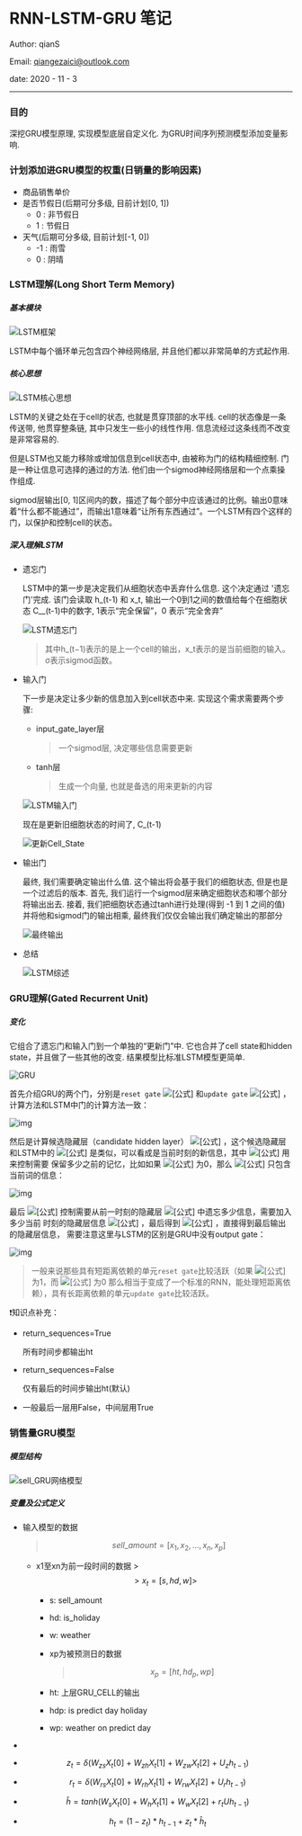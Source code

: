 # RNN-LSTM-GRU 笔记
Author: qianS

Email: qiangezaici@outlook.com

date: 2020 - 11 - 3

---

### 目的

深挖GRU模型原理, 实现模型底层自定义化. 为GRU时间序列预测模型添加变量影响.

### 计划添加进GRU模型的权重(日销量的影响因素)

- 商品销售单价
- 是否节假日(后期可分多级, 目前计划[0, 1])
  - 0 : 非节假日
  - 1 : 节假日
- 天气(后期可分多级, 目前计划[-1, 0])
  - -1 : 雨雪
  -  0  : 阴晴

### LSTM理解(Long Short Term Memory)

##### 基本模块

![LSTM框架](.\LSTM框架.png)

LSTM中每个循环单元包含四个神经网络层, 并且他们都以非常简单的方式起作用.

##### 核心思想

![LSTM核心思想](.\LSTM核心思想.png)

LSTM的关键之处在于cell的状态, 也就是贯穿顶部的水平线. cell的状态像是一条传送带, 他贯穿整条链, 其中只发生一些小的线性作用. 信息流经过这条线而不改变是非常容易的.

但是LSTM也又能力移除或增加信息到cell状态中, 由被称为门的结构精细控制. 门是一种让信息可选择的通过的方法. 他们由一个sigmod神经网络层和一个点乘操作组成. 

sigmod层输出[0, 1]区间内的数，描述了每个部分中应该通过的比例。输出0意味着“什么都不能通过”，而输出1意味着“让所有东西通过”。一个LSTM有四个这样的门，以保护和控制cell的状态。

##### 深入理解LSTM

- 遗忘门

  LSTM中的第一步是决定我们从细胞状态中丢弃什么信息. 这个决定通过 '遗忘门'完成. 该门会读取 h_(t-1) 和 x_t, 输出一个0到1之间的数值给每个在细胞状态 C__(t-1)中的数字,  1表示“完全保留”，0 表示“完全舍弃”

  ![LSTM遗忘门](.\LSTM遗忘门.jpg)

  > 其中h_(t−1)表示的是上一个cell的输出，x_t表示的是当前细胞的输入。σ表示sigmod函数。

- 输入门

  下一步是决定让多少新的信息加入到cell状态中来. 实现这个需求需要两个步骤: 

  - input_gate_layer层

    > 一个sigmod层, 决定哪些信息需要更新

  - tanh层

    > 生成一个向量, 也就是备选的用来更新的内容

  ![LSTM输入门](.\LSTM输入门.png)

  现在是更新旧细胞状态的时间了, C_(t-1)

  ![更新Cell_State](.\更新Cell_State.png)

- 输出门

  最终, 我们需要确定输出什么值. 这个输出将会基于我们的细胞状态, 但是也是一个过滤后的版本. 首先, 我们运行一个sigmod层来确定细胞状态和哪个部分将输出出去. 接着, 我们把细胞状态通过tanh进行处理(得到 -1 到 1 之间的值)并将他和sigmod门的输出相乘, 最终我们仅仅会输出我们确定输出的那部分

  ![最终输出](.\最终输出.png)

- 总结

  ![LSTM综述](.\LSTM综述.png)

### GRU理解(Gated Recurrent Unit)

##### 变化

它组合了遗忘门和输入门到一个单独的“更新门”中. 它也合并了cell state和hidden state，并且做了一些其他的改变. 结果模型比标准LSTM模型更简单. 

![GRU](C:\Users\MonkeyQuake\Desktop\RNN-LSTM-GRU\GRU.png)

首先介绍GRU的两个门，分别是`reset gate` ![[公式]](https://www.zhihu.com/equation?tex=r_t) 和`update gate` ![[公式]](https://www.zhihu.com/equation?tex=z_t) ，计算方法和LSTM中门的计算方法一致：

![img](./v2-879243a8021092936ddd0ad4fc33af19_720w.jpg)

然后是计算候选隐藏层（candidate hidden layer） ![[公式]](https://www.zhihu.com/equation?tex=%5Ctilde%7Bh%7D_t) ，这个候选隐藏层 和LSTM中的 ![[公式]](https://www.zhihu.com/equation?tex=%5Ctilde%7Bc%7D_t) 是类似，可以看成是当前时刻的新信息，其中 ![[公式]](https://www.zhihu.com/equation?tex=r_t) 用来控制需要 保留多少之前的记忆，比如如果 ![[公式]](https://www.zhihu.com/equation?tex=r_t) 为0，那么 ![[公式]](https://www.zhihu.com/equation?tex=%5Ctilde%7Bh%7D_t) 只包含当前词的信息：

![img](./v2-c6865af4c2a03a286fb45d16ae537473_720w.jpg)

最后 ![[公式]](https://www.zhihu.com/equation?tex=z_t) 控制需要从前一时刻的隐藏层 ![[公式]](https://www.zhihu.com/equation?tex=h_%7Bt%E2%88%921%7D) 中遗忘多少信息，需要加入多少当前 时刻的隐藏层信息 ![[公式]](https://www.zhihu.com/equation?tex=%5Ctilde%7Bh%7D_t) ，最后得到 ![[公式]](https://www.zhihu.com/equation?tex=h_t) ，直接得到最后输出的隐藏层信息， 需要注意这里与LSTM的区别是GRU中没有output gate：

![img](./v2-e0a333f9f11e0b4c762d14c4e7d01fc7_720w.jpg)

> 一般来说那些具有短距离依赖的单元`reset gate`比较活跃（如果 ![[公式]](https://www.zhihu.com/equation?tex=r_t) 为1，而 ![[公式]](https://www.zhihu.com/equation?tex=z_t) 为0 那么相当于变成了一个标准的RNN，能处理短距离依赖），具有长距离依赖的单元`update gate`比较活跃。

❗知识点补充：

- return_sequences=True

  所有时间步都输出ht

- return_sequences=False

  仅有最后的时间步输出ht(默认)

- 一般最后一层用False，中间层用True

### 销售量GRU模型

##### 模型结构

![sell_GRU网络模型](sell_GRU网络模型.png)

##### 变量及公式定义

- 输入模型的数据 
  > $$
  > sell\_amount=[x_1,x_2,...,x_n,x_p]
  > $$

  - x1至xn为前一段时间的数据
		> $$
		> x_t=[s,hd,w]
		> $$

  	- s: sell_amount
  	- hd: is_holiday
  	- w: weather

	- xp为被预测日的数据 
	
		> $$
		> x_{p}=[ht,hd_p,wp]
		> $$

    - ht: 上层GRU_CELL的输出
    - hdp: is predict day holiday
    - wp: weather on predict day

- 

- $$
  z_t=	\delta(W_{zs}X_t[0]\ +\ W_{zh}X_t[1]\ +\ W_{zw}X_t[2]\ +\ U_zh_{t-1})
  $$

- $$
  r_t=\delta(W_{rs}X_t[0]\ +\ W_{rh}X_t[1]\ +\ W_{rw}X_t[2]\ +\ U_rh_{t-1})
  $$

- $$
  \hat h=tanh(W_{s}X_t[0]\ +\ W_{h}X_t[1]\ +\ W_{w}X_t[2]\ +\ r_tUh_{t-1})
  $$

- $$
  h_t=(1-z_t)\ast h_{t-1} + z_t \ast \hat h_t
  $$


